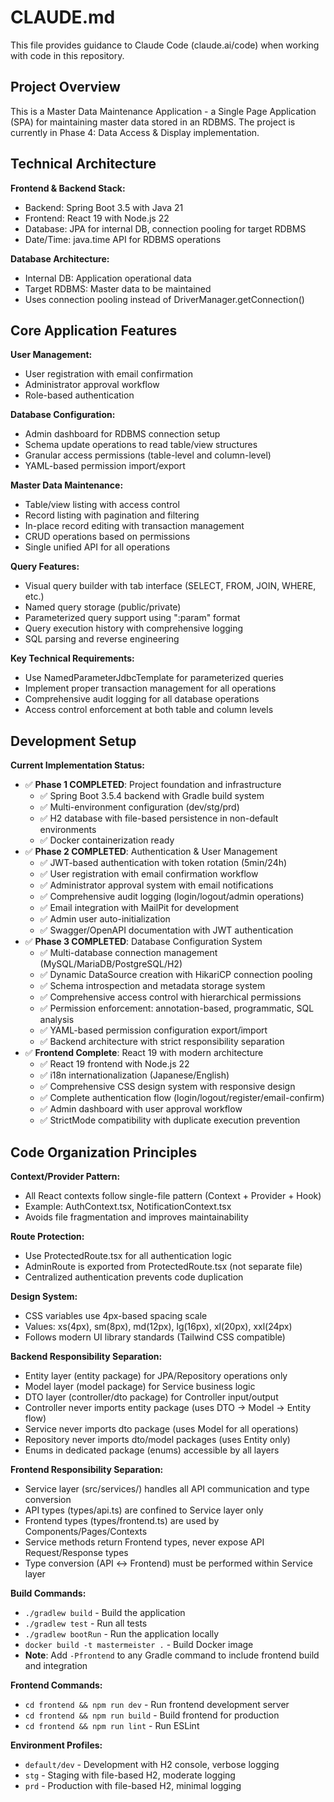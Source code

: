 # CLAUDE.md

This file provides guidance to Claude Code (claude.ai/code) when working with code in this repository.

## Project Overview

This is a Master Data Maintenance Application - a Single Page Application (SPA) for maintaining master data stored in an RDBMS. The project is currently in Phase 4: Data Access & Display implementation.

## Technical Architecture

**Frontend & Backend Stack:**
- Backend: Spring Boot 3.5 with Java 21
- Frontend: React 19 with Node.js 22
- Database: JPA for internal DB, connection pooling for target RDBMS
- Date/Time: java.time API for RDBMS operations

**Database Architecture:**
- Internal DB: Application operational data
- Target RDBMS: Master data to be maintained
- Uses connection pooling instead of DriverManager.getConnection()

## Core Application Features

**User Management:**
- User registration with email confirmation
- Administrator approval workflow
- Role-based authentication

**Database Configuration:**
- Admin dashboard for RDBMS connection setup
- Schema update operations to read table/view structures
- Granular access permissions (table-level and column-level)
- YAML-based permission import/export

**Master Data Maintenance:**
- Table/view listing with access control
- Record listing with pagination and filtering
- In-place record editing with transaction management
- CRUD operations based on permissions
- Single unified API for all operations

**Query Features:**
- Visual query builder with tab interface (SELECT, FROM, JOIN, WHERE, etc.)
- Named query storage (public/private)
- Parameterized query support using ":param" format
- Query execution history with comprehensive logging
- SQL parsing and reverse engineering

**Key Technical Requirements:**
- Use NamedParameterJdbcTemplate for parameterized queries
- Implement proper transaction management for all operations
- Comprehensive audit logging for all database operations
- Access control enforcement at both table and column levels

## Development Setup

**Current Implementation Status:**
- ✅ **Phase 1 COMPLETED**: Project foundation and infrastructure
  - ✅ Spring Boot 3.5.4 backend with Gradle build system
  - ✅ Multi-environment configuration (dev/stg/prd)
  - ✅ H2 database with file-based persistence in non-default environments
  - ✅ Docker containerization ready
- ✅ **Phase 2 COMPLETED**: Authentication & User Management
  - ✅ JWT-based authentication with token rotation (5min/24h)
  - ✅ User registration with email confirmation workflow
  - ✅ Administrator approval system with email notifications
  - ✅ Comprehensive audit logging (login/logout/admin operations)
  - ✅ Email integration with MailPit for development
  - ✅ Admin user auto-initialization
  - ✅ Swagger/OpenAPI documentation with JWT authentication
- ✅ **Phase 3 COMPLETED**: Database Configuration System
  - ✅ Multi-database connection management (MySQL/MariaDB/PostgreSQL/H2)
  - ✅ Dynamic DataSource creation with HikariCP connection pooling
  - ✅ Schema introspection and metadata storage system
  - ✅ Comprehensive access control with hierarchical permissions
  - ✅ Permission enforcement: annotation-based, programmatic, SQL analysis
  - ✅ YAML-based permission configuration export/import
  - ✅ Backend architecture with strict responsibility separation
- ✅ **Frontend Complete**: React 19 with modern architecture
  - ✅ React 19 frontend with Node.js 22
  - ✅ i18n internationalization (Japanese/English)
  - ✅ Comprehensive CSS design system with responsive design
  - ✅ Complete authentication flow (login/logout/register/email-confirm)
  - ✅ Admin dashboard with user approval workflow
  - ✅ StrictMode compatibility with duplicate execution prevention

## Code Organization Principles

**Context/Provider Pattern:**
- All React contexts follow single-file pattern (Context + Provider + Hook)
- Example: AuthContext.tsx, NotificationContext.tsx
- Avoids file fragmentation and improves maintainability

**Route Protection:**
- Use ProtectedRoute.tsx for all authentication logic
- AdminRoute is exported from ProtectedRoute.tsx (not separate file)
- Centralized authentication prevents code duplication

**Design System:**
- CSS variables use 4px-based spacing scale
- Values: xs(4px), sm(8px), md(12px), lg(16px), xl(20px), xxl(24px)
- Follows modern UI library standards (Tailwind CSS compatible)

**Backend Responsibility Separation:**
- Entity layer (entity package) for JPA/Repository operations only
- Model layer (model package) for Service business logic
- DTO layer (controller/dto package) for Controller input/output
- Controller never imports entity package (uses DTO → Model → Entity flow)
- Service never imports dto package (uses Model for all operations)
- Repository never imports dto/model packages (uses Entity only)
- Enums in dedicated package (enums) accessible by all layers

**Frontend Responsibility Separation:**
- Service layer (src/services/) handles all API communication and type conversion
- API types (types/api.ts) are confined to Service layer only
- Frontend types (types/frontend.ts) are used by Components/Pages/Contexts
- Service methods return Frontend types, never expose API Request/Response types
- Type conversion (API ↔ Frontend) must be performed within Service layer

**Build Commands:**
- `./gradlew build` - Build the application
- `./gradlew test` - Run all tests
- `./gradlew bootRun` - Run the application locally
- `docker build -t mastermeister .` - Build Docker image
- **Note**: Add `-Pfrontend` to any Gradle command to include frontend build and integration

**Frontend Commands:**
- `cd frontend && npm run dev` - Run frontend development server
- `cd frontend && npm run build` - Build frontend for production
- `cd frontend && npm run lint` - Run ESLint

**Environment Profiles:**
- `default/dev` - Development with H2 console, verbose logging
- `stg` - Staging with file-based H2, moderate logging
- `prd` - Production with file-based H2, minimal logging